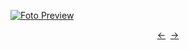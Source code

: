 [![Foto Preview](preview/n303.avif)](https://20essentials.github.io/project-000-303)

<div align="center" style="display: flex; justify-content: center;">
  <a  href="https://github.com/20essentials/project-000-302" target="_blank">&#8592;</a>
  &nbsp;&nbsp;
  <a  href="https://github.com/20essentials/project-000-304" target="_blank">&#8594;</a>
</div>
